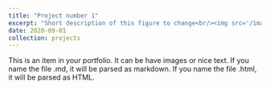 ```yaml
---
title: "Project number 1"
excerpt: "Short description of this figure to change<br/><img src='/images/foo-bar-identity-th.jpg'>"
date: 2020-09-01
collection: projects
---
```


This is an item in your portfolio. It can be have images or nice text. If you name the file .md, it will be parsed as markdown. If you name the file .html, it will be parsed as HTML. 
